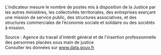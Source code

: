 <p>
L'indicateur mesure le nombre de postes mis à disposition de la Justice par les autres ministères, les collectivités territoriales, des entreprises exerçant une mission de service public, des structures associatives, et des structures commerciales de l’économie sociale et solidaire ou des sociétés à mission.
</p>
<p class="font-italic body-2">Source : Agence du travail d'intérêt général et de l'insertion professionnelle des personnes placées sous main de justice <br> Consulter les données sur <a target="_blank" href="https://www.data.gouv.fr/fr/datasets/barometre-des-resultats-de-laction-publique/">www.data.gouv.fr</a></p>

